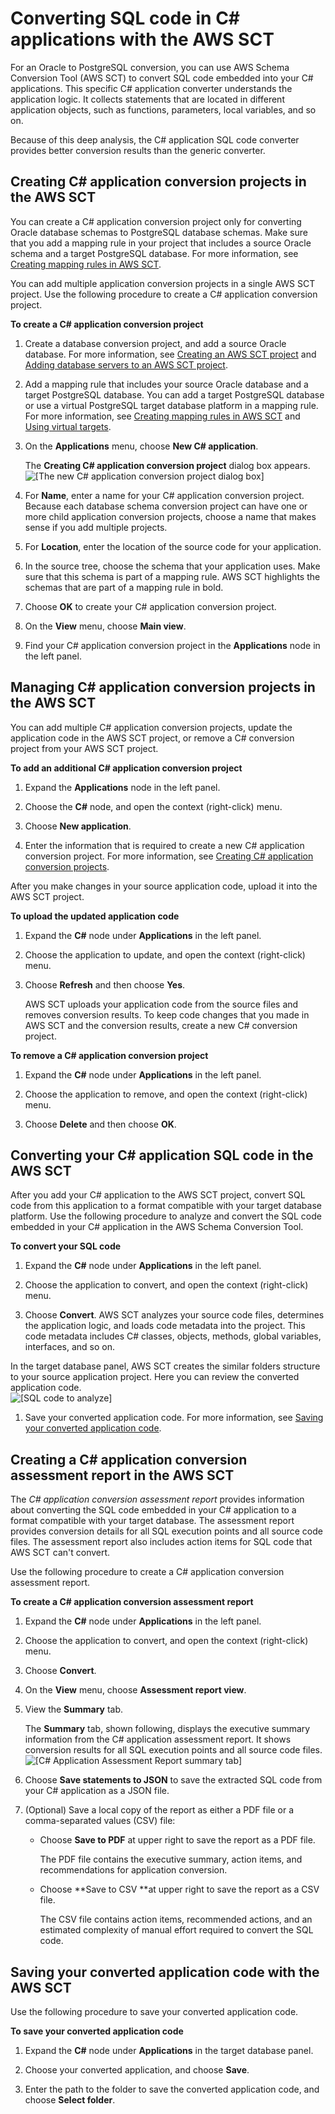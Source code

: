 # Converting SQL code in C\# applications with the AWS SCT<a name="CHAP_Converting.App.Csharp"></a>

For an Oracle to PostgreSQL conversion, you can use AWS Schema Conversion Tool \(AWS SCT\) to convert SQL code embedded into your C\# applications\. This specific C\# application converter understands the application logic\. It collects statements that are located in different application objects, such as functions, parameters, local variables, and so on\. 

Because of this deep analysis, the C\# application SQL code converter provides better conversion results than the generic converter\. 

## Creating C\# application conversion projects in the AWS SCT<a name="CHAP_Converting.App.Csharp.Create"></a>

You can create a C\# application conversion project only for converting Oracle database schemas to PostgreSQL database schemas\. Make sure that you add a mapping rule in your project that includes a source Oracle schema and a target PostgreSQL database\. For more information, see [Creating mapping rules in AWS SCT](CHAP_Mapping.md)\.  

You can add multiple application conversion projects in a single AWS SCT project\. Use the following procedure to create a C\# application conversion project\. 

**To create a C\# application conversion project**

1. Create a database conversion project, and add a source Oracle database\. For more information, see [Creating an AWS SCT project](CHAP_UserInterface.md#CHAP_UserInterface.Project) and [Adding database servers to an AWS SCT project](CHAP_UserInterface.md#CHAP_UserInterface.AddServers)\. 

1. Add a mapping rule that includes your source Oracle database and a target PostgreSQL database\. You can add a target PostgreSQL database or use a virtual PostgreSQL target database platform in a mapping rule\. For more information, see [Creating mapping rules in AWS SCT](CHAP_Mapping.md) and [Using virtual targets](CHAP_Mapping.VirtualTargets.md)\. 

1. On the **Applications** menu, choose **New C\# application**\. 

   The **Creating C\# application conversion project** dialog box appears\.   
![\[The new C# application conversion project dialog box\]](http://docs.aws.amazon.com/SchemaConversionTool/latest/userguide/images/csharp-application-new-project.png)

1. For **Name**, enter a name for your C\# application conversion project\. Because each database schema conversion project can have one or more child application conversion projects, choose a name that makes sense if you add multiple projects\. 

1. For **Location**, enter the location of the source code for your application\. 

1. In the source tree, choose the schema that your application uses\. Make sure that this schema is part of a mapping rule\. AWS SCT highlights the schemas that are part of a mapping rule in bold\. 

1. Choose **OK** to create your C\# application conversion project\.

1. On the **View** menu, choose **Main view**\.

1. Find your C\# application conversion project in the **Applications** node in the left panel\.

## Managing C\# application conversion projects in the AWS SCT<a name="CHAP_Converting.App.Csharp.Manage"></a>

You can add multiple C\# application conversion projects, update the application code in the AWS SCT project, or remove a C\# conversion project from your AWS SCT project\.

**To add an additional C\# application conversion project**

1. Expand the **Applications** node in the left panel\.

1. Choose the **C\#** node, and open the context \(right\-click\) menu\.

1. Choose **New application**\.

1. Enter the information that is required to create a new C\# application conversion project\. For more information, see [Creating C\# application conversion projects](#CHAP_Converting.App.Csharp.Create)\.

After you make changes in your source application code, upload it into the AWS SCT project\.

**To upload the updated application code**

1. Expand the **C\#** node under **Applications** in the left panel\.

1. Choose the application to update, and open the context \(right\-click\) menu\.

1. Choose **Refresh** and then choose **Yes**\.

   AWS SCT uploads your application code from the source files and removes conversion results\. To keep code changes that you made in AWS SCT and the conversion results, create a new C\# conversion project\.

**To remove a C\# application conversion project**

1. Expand the **C\#** node under **Applications** in the left panel\.

1. Choose the application to remove, and open the context \(right\-click\) menu\.

1. Choose **Delete** and then choose **OK**\.

## Converting your C\# application SQL code in the AWS SCT<a name="CHAP_Converting.App.Csharp.Convert"></a>

After you add your C\# application to the AWS SCT project, convert SQL code from this application to a format compatible with your target database platform\. Use the following procedure to analyze and convert the SQL code embedded in your C\# application in the AWS Schema Conversion Tool\. 

**To convert your SQL code**

1. Expand the **C\#** node under **Applications** in the left panel\.

1. Choose the application to convert, and open the context \(right\-click\) menu\.

1.  Choose **Convert**\. AWS SCT analyzes your source code files, determines the application logic, and loads code metadata into the project\. This code metadata includes C\# classes, objects, methods, global variables, interfaces, and so on\. 

   In the target database panel, AWS SCT creates the similar folders structure to your source application project\. Here you can review the converted application code\.  
![\[SQL code to analyze\]](http://docs.aws.amazon.com/SchemaConversionTool/latest/userguide/images/csharp-applications-project-analyze.png)

1. Save your converted application code\. For more information, see [Saving your converted application code](#CHAP_Converting.App.Csharp.Save)\.

## Creating a C\# application conversion assessment report in the AWS SCT<a name="CHAP_Converting.App.Csharp.AssessmentReport"></a>

The *C\# application conversion assessment report* provides information about converting the SQL code embedded in your C\# application to a format compatible with your target database\. The assessment report provides conversion details for all SQL execution points and all source code files\. The assessment report also includes action items for SQL code that AWS SCT can't convert\. 

Use the following procedure to create a C\# application conversion assessment report\.

**To create a C\# application conversion assessment report**

1. Expand the **C\#** node under **Applications** in the left panel\.

1. Choose the application to convert, and open the context \(right\-click\) menu\.

1. Choose **Convert**\.

1. On the **View** menu, choose **Assessment report view**\.

1. View the **Summary** tab\.

   The **Summary** tab, shown following, displays the executive summary information from the C\# application assessment report\. It shows conversion results for all SQL execution points and all source code files\.   
![\[C# Application Assessment Report summary tab\]](http://docs.aws.amazon.com/SchemaConversionTool/latest/userguide/images/csharp-applications-summary.png)

1. Choose **Save statements to JSON** to save the extracted SQL code from your C\# application as a JSON file\.

1. \(Optional\) Save a local copy of the report as either a PDF file or a comma\-separated values \(CSV\) file:
   + Choose **Save to PDF** at upper right to save the report as a PDF file\.

      The PDF file contains the executive summary, action items, and recommendations for application conversion\.
   + Choose **Save to CSV **at upper right to save the report as a CSV file\.

     The CSV file contains action items, recommended actions, and an estimated complexity of manual effort required to convert the SQL code\.

## Saving your converted application code with the AWS SCT<a name="CHAP_Converting.App.Csharp.Save"></a>

Use the following procedure to save your converted application code\.

**To save your converted application code**

1. Expand the **C\#** node under **Applications** in the target database panel\.

1. Choose your converted application, and choose **Save**\.

1. Enter the path to the folder to save the converted application code, and choose **Select folder**\.